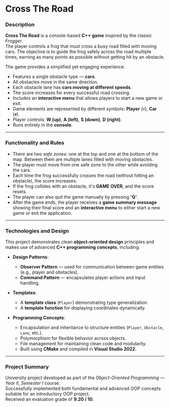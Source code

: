 # Cross The Road

### Description
**Cross The Road** is a console-based **C++ game** inspired by the classic *Frogger*.  
The player controls a frog that must cross a busy road filled with moving cars. The objective is to guide the frog safely across the road multiple times, earning as many points as possible without getting hit by an obstacle.

The game provides a simplified yet engaging experience:
- Features a single obstacle type — **cars**.
- All obstacles move in the same direction.
- Each obstacle lane has **cars moving at different speeds**.
- The score increases for every successful road crossing.
- Includes an **interactive menu** that allows players to start a new game or exit.
- Game elements are represented by different symbols: **Player** (`V`), **Car** (`#`).
- Player controls: **W (up)**, **A (left)**, **S (down)**, **D (right)**.
- Runs entirely in the **console**.

---

### Functionality and Rules
- There are two *safe zones*: one at the top and one at the bottom of the map. Between them are multiple lanes filled with moving obstacles.  
- The player must move from one safe zone to the other while avoiding the cars.  
- Each time the frog successfully crosses the road (without hitting an obstacle), the score increases.  
- If the frog collides with an obstacle, it's **GAME OVER**, and the score resets.  
- The player can also quit the game manually by pressing **'Q'**.  
- After the game ends, the player receives a **game summary message** showing their final score and an **interactive menu** to either start a new game or exit the application.

---

### Technologies and Design
This project demonstrates clean **object-oriented design** principles and makes use of advanced **C++ programming concepts**, including:

- **Design Patterns**:
  - **Observer Pattern** — used for communication between game entities (e.g., player and obstacles).  
  - **Command Pattern** — encapsulates player actions and input handling.
  
- **Templates**:
  - A **template class** (`Player`) demonstrating type generalization.
  - A **template function** for displaying coordinates dynamically.

- **Programming Concepts**:
  - Encapsulation and inheritance to structure entities (`Player`, `Obstacle`, `Lane`, etc.).
  - Polymorphism for flexible behavior across objects.
  - File management for maintaining clean code and modularity.
  - Built using **CMake** and compiled in **Visual Studio 2022**.

---

### Project Summary
University project developed as part of the *Object-Oriented Programming — Year II, Semester I* course.  
Successfully implemented both fundamental and advanced OOP concepts suitable for an introductory OOP project.  
Received an evaluation grade of **9.20 / 10**. 

